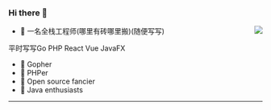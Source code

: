 ### Hi there 👋

<img align="right" src="https://github-readme-stats.vercel.app/api?username=Zzhenping&count_private=true&show_icons=true&theme=radicalhide_title=true&show_icons=true" />

* 👯 一名全栈工程师(哪里有砖哪里搬)(随便写写)

平时写写Go PHP React Vue JavaFX

* 🔭 Gopher
* 🔭 PHPer
* 🌱 Open source fancier
* 🌱 Java enthusiasts

***
